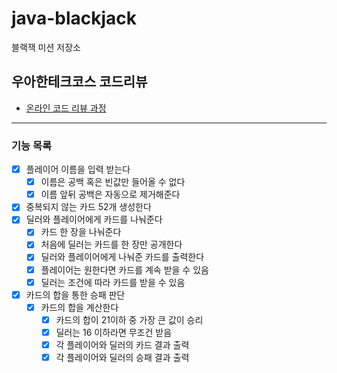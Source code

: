 # java-blackjack

블랙잭 미션 저장소

## 우아한테크코스 코드리뷰

- [온라인 코드 리뷰 과정](https://github.com/woowacourse/woowacourse-docs/blob/master/maincourse/README.md)

---

### 기능 목록

- [x] 플레이어 이름을 입력 받는다
    - [x] 이름은 공백 혹은 빈값만 들어올 수 없다
    - [x] 이름 앞뒤 공백은 자동으로 제거해준다
- [x] 중복되지 않는 카드 52개 생성한다
- [x] 딜러와 플레이어에게 카드를 나눠준다
    - [x] 카드 한 장을 나눠준다
    - [x] 처음에 딜러는 카드를 한 장만 공개한다
    - [x] 딜러와 플레이어에게 나눠준 카드를 출력한다
    - [x] 플레이어는 원한다면 카드를 계속 받을 수 있음
    - [x] 딜러는 조건에 따라 카드를 받을 수 있음
- [x] 카드의 합을 통한 승패 판단
    - [x] 카드의 합을 계산한다
        - [x] 카드의 합이 21이하 중 가장 큰 값이 승리
        - [x] 딜러는 16 이하라면 무조건 받음
        - [x] 각 플레이어와 딜러의 카드 결과 출력
        - [x] 각 플레이어와 딜러의 승패 결과 출력
